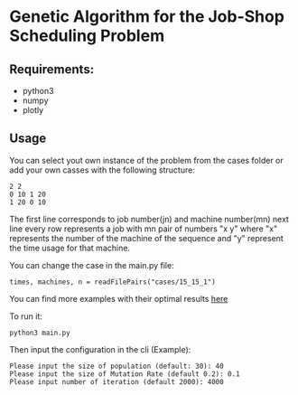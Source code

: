 # Genetic Algorithm for the Job-Shop Scheduling Problem

## Requirements: 
- python3
- numpy
- plotly

## Usage
You can select yout own instance of the problem from the cases folder or add your own casses with the following structure:

    2 2
    0 10 1 20
    1 20 0 10

The first line corresponds to job number(jn) and machine number(mn)
next line every row represents a job with mn pair of numbers "x y"
where "x" represents the number of the machine of the sequence and "y" represent the time usage for that machine.

You can change the case in the main.py file:

    times, machines, n = readFilePairs("cases/15_15_1")

You can find more examples with their optimal results [here](https://github.com/tamy0612/JSPLIB)

To run it:

    python3 main.py
    
Then input the configuration in the cli (Example):

    Please input the size of population (default: 30): 40
    Please input the size of Mutation Rate (default 0.2): 0.1
    Please input number of iteration (default 2000): 4000
